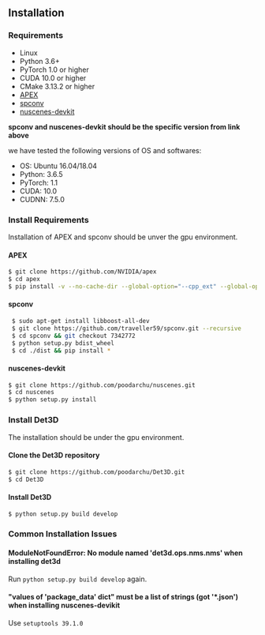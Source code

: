 ## Installation

### Requirements

- Linux
- Python 3.6+
- PyTorch 1.0 or higher
- CUDA 10.0 or higher
- CMake 3.13.2 or higher
- [APEX](https://github.com/nvidia/apex)
- [spconv](https://github.com/traveller59/spconv/commit/73427720a539caf9a44ec58abe3af7aa9ddb8e39) 
- [nuscenes-devkit](https://github.com/poodarchu/nuscenes/)

**spconv and nuscenes-devkit should be the specific version from link above**

we have tested the following versions of OS and softwares:

- OS: Ubuntu 16.04/18.04
- Python: 3.6.5
- PyTorch: 1.1
- CUDA: 10.0
- CUDNN: 7.5.0

### Install Requirements

Installation of APEX and spconv should be unver the gpu environment.

#### APEX

```bash
$ git clone https://github.com/NVIDIA/apex
$ cd apex
$ pip install -v --no-cache-dir --global-option="--cpp_ext" --global-option="--cuda_ext" ./
```

#### spconv

```bash
 $ sudo apt-get install libboost-all-dev
 $ git clone https://github.com/traveller59/spconv.git --recursive
 $ cd spconv && git checkout 7342772
 $ python setup.py bdist_wheel
 $ cd ./dist && pip install *
```

#### nuscenes-devkit

```bash
$ git clone https://github.com/poodarchu/nuscenes.git
$ cd nuscenes
$ python setup.py install
```

### Install Det3D

The installation should be under the gpu environment.

#### Clone the Det3D repository

```bash
$ git clone https://github.com/poodarchu/Det3D.git
$ cd Det3D
```

#### Install Det3D

```bash
$ python setup.py build develop
```

### Common Installation Issues

#### ModuleNotFoundError: No module named 'det3d.ops.nms.nms' when installing det3d

Run `python setup.py build develop` again.

#### "values of 'package_data' dict" must be a list of strings (got '*.json') when installing nuscenes-devikit

Use `setuptools 39.1.0 `

